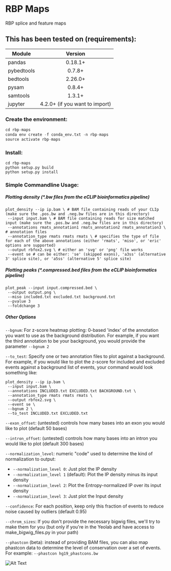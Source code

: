 # RBP Maps
RBP splice and feature maps

## This has been tested on (requirements):

| Module        | Version
| ------------- |:-------------:
| pandas        | 0.18.1+
| pybedtools    | 0.7.8+
| bedtools      | 2.26.0+
| pysam         | 0.8.4+
| samtools      | 1.3.1+
| jupyter       | 4.2.0+ (if you want to import)

### Create the environment:
```python
cd rbp-maps
conda env create -f conda_env.txt -n rbp-maps
source activate rbp-maps
```

### Install:
```
cd rbp-maps
python setup.py build
python setup.py install
```

### Simple Commandline Usage:

##### Plotting density (*.bw files from the eCLIP bioinformatics pipeline)
```
plot_density --ip ip.bam \ # BAM file containing reads of your CLIp (make sure the .pos.bw and .neg.bw files are in this directory)
 --input input.bam \ # BAM file containing reads for size matched input (make sure the .pos.bw and .neg.bw files are in this directory)
 --annotations rmats_annotation1 rmats_annotation2 rmats_annotation3 \ # annotation files
 --annotation_type rmats rmats rmats \ # specifies the type of file for each of the above annotations (either 'rmats', 'miso', or 'eric' options are supported)
 --output rbfox2.svg \ # either an 'svg' or 'png' file works
 --event se # can be either: 'se' (skipped exons), 'a3ss' (alternative 3' splice site), or 'a5ss' (alternative 5' splice site)
```

##### Plotting peaks (*.compressed.bed files from the eCLIP bioinformatics pipeline)
```
plot_peak --input input.compressed.bed \
 --output output.png \
 --miso included.txt excluded.txt background.txt
 --pvalue 3
 --foldchange 3
```
##### Other Options

```--bgnum```: For z-score heatmap plotting: 0-based 'index' of the annotation you want to use as the background distribution.
For example, if you want the third annotation to be your background, you would provide the parameter ```--bgnum 2```

```--to_test```: Specify one or two annotation files to plot against a background.
For example, if you would like to plot the z-score for included and excluded events against a background list of events,
your command would look something like:

```
plot_density --ip ip.bam \
 --input input.bam \
 --annotations INCLUDED.txt EXCLUDED.txt BACKGROUND.txt \
 --annotation_type rmats rmats rmats \
 --output rbfox2.svg \
 --event se \
 --bgnum 2 \
 --to_test INCLUDED.txt EXCLUDED.txt
```

```--exon_offset```: (untested) controls how many bases into an exon you would like to plot (default 50 bases)

```--intron_offset```: (untested) controls how many bases into an intron you would like to plot (default 300 bases)

```--normalization_level```: numeric "code" used to determine the kind of normalization to output:
 - ```--normalization_level 0```: Just plot the IP density
 - ```--normalization_level 1``` (default): Plot the IP density minus its input density
 - ```--normalization_level 2```: Plot the Entropy-normalized IP over its input density
 - ```--normalization_level 3```: Just plot the Input density

```--confidence```: For each position, keep only this fraction of events to reduce noise caused by outliers (default 0.95)

```--chrom_sizes```: If you don't provide the necessary bigwig files, we'll try to make them for you
(but only if you're in the Yeolab and have access to make_bigwig_files.py in your path)

```--phastcon``` (beta): instead of providing BAM files, you can also map phastcon data to
determine the level of conservation over a set of events. For example: ```--phastcon hg19_phastcons.bw```

![Alt Text](http://cultofthepartyparrot.com/parrots/partyparrot.gif)

